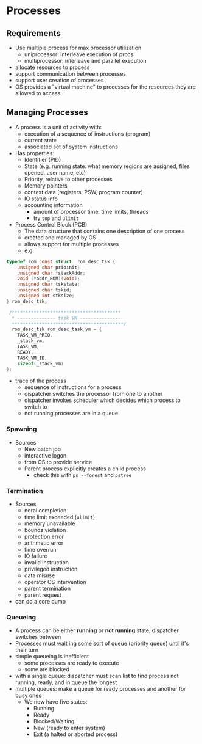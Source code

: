 # Processes
## Requirements
- Use multiple process for max processor utilization
    - uniprocessor: interleave execution of procs
    - multiprocessor: interleave and parallel execution
- allocate resources to process
- support communication between processes
- support user creation of processes
- OS provides a "virtual machine" to processes for the resources they are allowed to access

## Managing Processes
- A process is a unit of activity with:
    - execution of a sequence of instructions (program)
    - current state
    - associated set of system instructions
- Has properties:
    - Identifier (PID)
    - State (e.g. running state: what memory regions are assigned, files opened, user name, etc)
    - Priority, relative to other processes
    - Memory pointers
    - context data (registers, PSW, program counter)
    - IO status info
    - accounting information
        - amount of processor time, time limits, threads
        - try `top` and `ulimit`
- Process Control Block (PCB)
    - The data structure that contains one description of one process
    - created and managed by OS
    - allows support for multiple processes
    - e.g.
```C
typedef rom const struct _rom_desc_tsk {
    unsigned char prioinit;
    unsigned char *stackAddr;
    void (*addr_ROM)(void);
    unsigned char tskstate;
    unsigned char tskid;
    unsigned int stksize;
} rom_desc_tsk;

 /****************************************
  * -------------- task VM ---------------
  *****************************************/
  rom_desc_tsk rom_desc_task_vm = {
    TASK_VM_PRIO,
    _stack_vm,
    TASK_VM,
    READY,
    TASK_VM_ID,
    sizeof(_stack_vm)
};
```
- trace of the process
    - sequence of instructions for a process
    - dispatcher switches the processor from one to another
    - dispatcher invokes scheduler which decides which process to switch to
    - not running processes are in a queue


### Spawning
- Sources
    - New batch job
    - interactive logon
    - from OS to provide service
    - Parent process explicitly creates a child process
        - check this with `ps --forest` and `pstree`

### Termination
- Sources
    - noral completion
    - time limit exceeded (`ulimit`)
    - memory unavailable
    - bounds violation
    - protection error
    - arithmetic error
    - time overrun
    - IO failure
    - invalid instruction
    - privileged instruction
    - data misuse
    - operator OS intervention
    - parent termination
    - parent request
- can do a core dump

### Queueing
- A process can be either **running** or **not running** state, dispatcher switches between
- Processes must wait ing some sort of queue (priority queue) until it's their turn
- simple queueing is inefficient
    - some processes are ready to execute
    - some are blocked
- with a single queue: dispatcher must scan list to find process not running, ready, and in queue the longest
- multiple queues: make a queue for ready processes and another for busy ones
  - We now have five states:
    - Running
    - Ready
    - Blocked/Waiting
    - New (ready to enter system)
    - Exit (a halted or aborted process)
